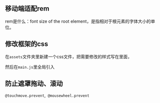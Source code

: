 ## 移动端适配rem

rem是什么：font size of the root element，是指相对于根元素的字体大小的单位。

## 修改框架的css

在`assets`文件夹里新建一个css文件，把需要修改的样式写在里面，

然后在`main.js`里全局引入

## 防止遮罩拖动、滚动

`@touchmove.prevent`,` @mousewheel.prevent`